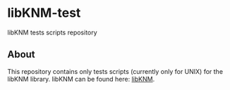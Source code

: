libKNM-test
===========
libKNM tests scripts repository

## About
This repository contains only tests scripts (currently only for UNIX) for the libKNM library.
libKNM can be found here: [libKNM](http://github.com/jpclipffel/libKNM).
